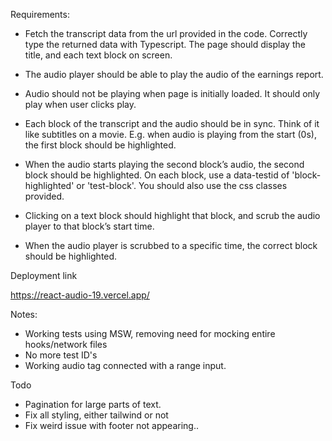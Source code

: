 Requirements:

- Fetch the transcript data from the url provided in the code. Correctly type the returned data with Typescript.
  The page should display the title, and each text block on screen.

- The audio player should be able to play the audio of the earnings report.
- Audio should not be playing when page is initially loaded. It should only play when user clicks play.
- Each block of the transcript and the audio should be in sync. Think of it like subtitles on a movie. E.g. when audio is playing from the start (0s), the
  first block should be highlighted.
- When the audio starts playing the second block’s audio, the second block should be highlighted. On each block, use a data-testid of 'block-highlighted' or 'test-block'. You should also use the css classes provided.
- Clicking on a text block should highlight that block, and scrub the audio player to that block’s start time.
- When the audio player is scrubbed to a specific time, the correct block should be highlighted.

Deployment link

https://react-audio-19.vercel.app/

Notes:

- Working tests using MSW, removing need for mocking entire hooks/network files
- No more test ID's
- Working audio tag connected with a range input.

Todo

- Pagination for large parts of text.
- Fix all styling, either tailwind or not
- Fix weird issue with footer not appearing..

